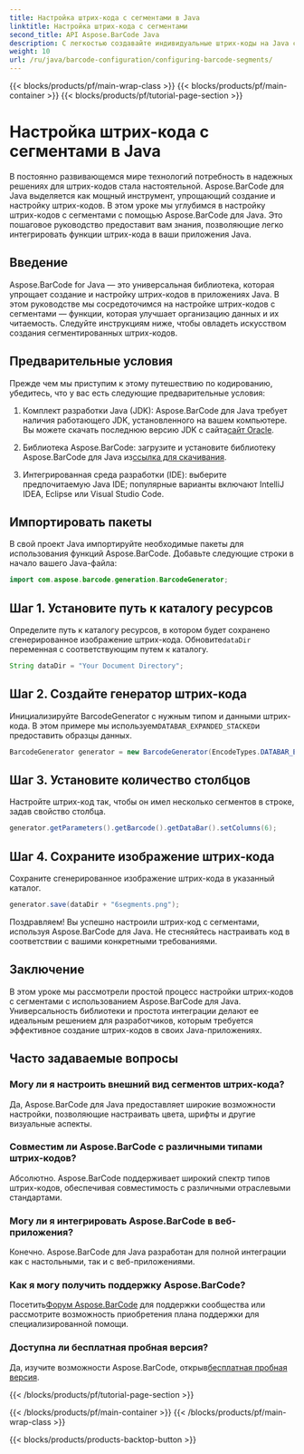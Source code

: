 ```yaml
---
title: Настройка штрих-кода с сегментами в Java
linktitle: Настройка штрих-кода с сегментами
second_title: API Aspose.BarCode Java
description: С легкостью создавайте индивидуальные штрих-коды на Java с помощью Aspose.BarCode. Универсальный, эффективный и удобный для разработчиков.
weight: 10
url: /ru/java/barcode-configuration/configuring-barcode-segments/
---
```


{{< blocks/products/pf/main-wrap-class >}}
{{< blocks/products/pf/main-container >}}
{{< blocks/products/pf/tutorial-page-section >}}

# Настройка штрих-кода с сегментами в Java


В постоянно развивающемся мире технологий потребность в надежных решениях для штрих-кодов стала настоятельной. Aspose.BarCode для Java выделяется как мощный инструмент, упрощающий создание и настройку штрих-кодов. В этом уроке мы углубимся в настройку штрих-кодов с сегментами с помощью Aspose.BarCode для Java. Это пошаговое руководство предоставит вам знания, позволяющие легко интегрировать функции штрих-кода в ваши приложения Java.

## Введение

Aspose.BarCode for Java — это универсальная библиотека, которая упрощает создание и настройку штрих-кодов в приложениях Java. В этом руководстве мы сосредоточимся на настройке штрих-кодов с сегментами — функции, которая улучшает организацию данных и их читаемость. Следуйте инструкциям ниже, чтобы овладеть искусством создания сегментированных штрих-кодов.

## Предварительные условия

Прежде чем мы приступим к этому путешествию по кодированию, убедитесь, что у вас есть следующие предварительные условия:

1.  Комплект разработки Java (JDK): Aspose.BarCode для Java требует наличия работающего JDK, установленного на вашем компьютере. Вы можете скачать последнюю версию JDK с сайта[сайт Oracle](https://www.oracle.com/java/technologies/javase-downloads.html).

2.  Библиотека Aspose.BarCode: загрузите и установите библиотеку Aspose.BarCode для Java из[ссылка для скачивания](https://releases.aspose.com/barcode/java/).

3. Интегрированная среда разработки (IDE): выберите предпочитаемую Java IDE; популярные варианты включают IntelliJ IDEA, Eclipse или Visual Studio Code.

## Импортировать пакеты

В свой проект Java импортируйте необходимые пакеты для использования функций Aspose.BarCode. Добавьте следующие строки в начало вашего Java-файла:

```java
import com.aspose.barcode.generation.BarcodeGenerator;
```

## Шаг 1. Установите путь к каталогу ресурсов

 Определите путь к каталогу ресурсов, в котором будет сохранено сгенерированное изображение штрих-кода. Обновите`dataDir` переменная с соответствующим путем к каталогу.

```java
String dataDir = "Your Document Directory";
```

## Шаг 2. Создайте генератор штрих-кода

 Инициализируйте BarcodeGenerator с нужным типом и данными штрих-кода. В этом примере мы используем`DATABAR_EXPANDED_STACKED`и предоставить образцы данных.

```java
BarcodeGenerator generator = new BarcodeGenerator(EncodeTypes.DATABAR_EXPANDED_STACKED, "(01)98898765432106(3202)012345(15)991231");
```

## Шаг 3. Установите количество столбцов

Настройте штрих-код так, чтобы он имел несколько сегментов в строке, задав свойство столбца.

```java
generator.getParameters().getBarcode().getDataBar().setColumns(6);
```

## Шаг 4. Сохраните изображение штрих-кода

Сохраните сгенерированное изображение штрих-кода в указанный каталог.

```java
generator.save(dataDir + "6segments.png");
```

Поздравляем! Вы успешно настроили штрих-код с сегментами, используя Aspose.BarCode для Java. Не стесняйтесь настраивать код в соответствии с вашими конкретными требованиями.

## Заключение

В этом уроке мы рассмотрели простой процесс настройки штрих-кодов с сегментами с использованием Aspose.BarCode для Java. Универсальность библиотеки и простота интеграции делают ее идеальным решением для разработчиков, которым требуется эффективное создание штрих-кодов в своих Java-приложениях.

## Часто задаваемые вопросы

### Могу ли я настроить внешний вид сегментов штрих-кода?
Да, Aspose.BarCode для Java предоставляет широкие возможности настройки, позволяющие настраивать цвета, шрифты и другие визуальные аспекты.

### Совместим ли Aspose.BarCode с различными типами штрих-кодов?
Абсолютно. Aspose.BarCode поддерживает широкий спектр типов штрих-кодов, обеспечивая совместимость с различными отраслевыми стандартами.

### Могу ли я интегрировать Aspose.BarCode в веб-приложения?
Конечно. Aspose.BarCode для Java разработан для полной интеграции как с настольными, так и с веб-приложениями.

### Как я могу получить поддержку Aspose.BarCode?
 Посетить[Форум Aspose.BarCode](https://forum.aspose.com/c/barcode/13) для поддержки сообщества или рассмотрите возможность приобретения плана поддержки для специализированной помощи.

### Доступна ли бесплатная пробная версия?
 Да, изучите возможности Aspose.BarCode, открыв[бесплатная пробная версия](https://releases.aspose.com/).

{{< /blocks/products/pf/tutorial-page-section >}}

{{< /blocks/products/pf/main-container >}}
{{< /blocks/products/pf/main-wrap-class >}}

{{< blocks/products/products-backtop-button >}}
